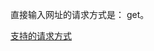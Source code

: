 

直接输入网址的请求方式是： get。  

[支持的请求方式](https://github.com/nonelittlesong/study-web/blob/master/PHP/Laravel/Laravel5.5%E6%96%87%E6%A1%A3/%E5%A4%84%E7%90%86%E7%94%A8%E6%88%B7%E8%AF%B7%E6%B1%82/%E5%9F%BA%E6%9C%AC%E5%85%A5%E9%97%A8.md#2-%E6%94%AF%E6%8C%81%E7%9A%84%E8%AF%B7%E6%B1%82%E6%96%B9%E5%BC%8F)
